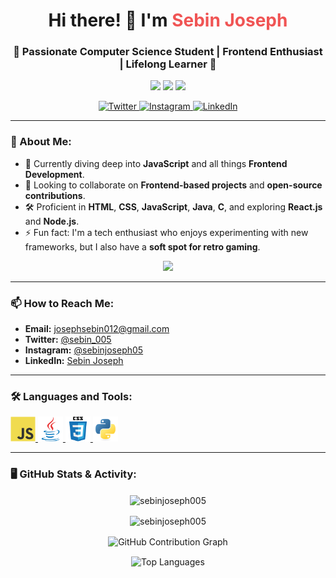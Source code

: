 <h1 align="center">Hi there! 👋 I'm <span style="color:#f05454">Sebin Joseph</span></h1>
<h3 align="center">🚀 Passionate Computer Science Student | Frontend Enthusiast | Lifelong Learner 🌟</h3>

<p align="center">
  <img src="https://media.giphy.com/media/13HgwGsXF0aiGY/giphy.gif" width="50">
  <img src="https://media.giphy.com/media/xUPGcI6mFkFx8ikDT6/giphy.gif" width="50">
  <img src="https://media.giphy.com/media/d31vTpVi1LAcDvdm/giphy.gif" width="50">
</p>

<p align="center">
  <a href="https://twitter.com/sebin_005" target="_blank">
    <img src="https://img.shields.io/twitter/follow/sebin_005?logo=twitter&style=for-the-badge" alt="Twitter" />
  </a>
  <a href="https://instagram.com/sebinjoseph05" target="_blank">
    <img src="https://img.shields.io/badge/Instagram-E4405F?style=for-the-badge&logo=instagram&logoColor=white" alt="Instagram" />
  </a>
  <a href="https://www.linkedin.com/in/sebin-joseph-594370286/" target="_blank">
    <img src="https://img.shields.io/badge/LinkedIn-0077B5?style=for-the-badge&logo=linkedin&logoColor=white" alt="LinkedIn" />
  </a>
</p>

---

### 🌟 About Me:
- 🌱 Currently diving deep into **JavaScript** and all things **Frontend Development**.
- 👯 Looking to collaborate on **Frontend-based projects** and **open-source contributions**.
- 🛠️ Proficient in **HTML**, **CSS**, **JavaScript**, **Java**, **C**, and exploring **React.js** and **Node.js**.
- ⚡ Fun fact: I'm a tech enthusiast who enjoys experimenting with new frameworks, but I also have a **soft spot for retro gaming**.

<p align="center">
  <img src="https://media.giphy.com/media/f9k1tV7HyORcngKF8v/giphy.gif" width="200"/>
</p>

---

### 📫 How to Reach Me:
- **Email:** josephsebin012@gmail.com
- **Twitter:** [@sebin_005](https://twitter.com/sebin_005)
- **Instagram:** [@sebinjoseph05](https://instagram.com/sebinjoseph05)
- **LinkedIn:** [Sebin Joseph](https://www.linkedin.com/in/sebin-joseph-594370286/)

---

### 🛠️ Languages and Tools:

<p align="left"> 
  <a href="https://developer.mozilla.org/en-US/docs/Web/JavaScript" target="_blank"> 
    <img src="https://raw.githubusercontent.com/devicons/devicon/master/icons/javascript/javascript-original.svg" alt="JavaScript" width="40" height="40"/> 
  </a> 
  <a href="https://www.java.com" target="_blank">
    <img src="https://raw.githubusercontent.com/devicons/devicon/master/icons/java/java-original.svg" alt="Java" width="40" height="40"/>
  </a>
  <a href="https://www.w3schools.com/css/" target="_blank">
    <img src="https://raw.githubusercontent.com/devicons/devicon/master/icons/css3/css3-original-wordmark.svg" alt="CSS3" width="40" height="40"/>
  </a>
  <a href="https://www.python.org" target="_blank">
    <img src="https://raw.githubusercontent.com/devicons/devicon/master/icons/python/python-original.svg" alt="Python" width="40" height="40"/>
  </a> 
</p>

---

### 🖥️ GitHub Stats & Activity:

<p align="center">
  <img align="center" src="https://github-readme-stats.vercel.app/api?username=sebinjoseph005&show_icons=true&locale=en&theme=radical" alt="sebinjoseph005" />
</p>

<p align="center">
  <img align="center" src="https://github-readme-streak-stats.herokuapp.com/?user=sebinjoseph005&theme=radical" alt="sebinjoseph005" />
</p>

<p align="center">
  <img align="center" src="https://github-readme-activity-graph.vercel.app/graph?username=sebinjoseph005&theme=radical" alt="GitHub Contribution Graph" />
</p>

<p align="center">
  <img align="center" src="https://github-readme-stats.vercel.app/api/top-langs?username=sebinjoseph005&show_icons=true&locale=en&layout=compact&theme=radical" alt="Top Languages" />
</p>
